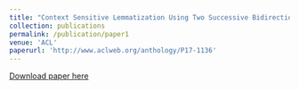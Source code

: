```yaml
---
title: "Context Sensitive Lemmatization Using Two Successive Bidirectional Gated Recurrent Networks"
collection: publications
permalink: /publication/paper1
venue: 'ACL'
paperurl: 'http://www.aclweb.org/anthology/P17-1136'
---
```

[Download paper here](http://www.aclweb.org/anthology/P17-1136)

